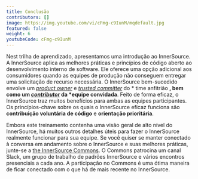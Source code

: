 ```yaml
---
title: Conclusão
contributors: []
image: https://img.youtube.com/vi/cFmg-c9IunM/mqdefault.jpg
featured: false
weight: 6
youtubeCode: cFmg-c9IunM
---
```

<div class="paragraph">
<p>Nest trilha de aprendizado, apresentamos uma introdução ao InnerSource.
A InnerSource aplica as melhores práticas e princípios de código aberto ao desenvolvimento interno de software.
Ele oferece uma opção adicional aos consumidores quando as equipes de produção não conseguem entregar uma solicitação de recurso necessária.
O InnerSource bem-sucedido envolve um <a href="https://innersourcecommons.org/learn/learning-path/product-owner"><em>product owner</em></a> e <a href="https://innersourcecommons.org/learn/learning-path/trusted-committer"><em>trusted committer</em></a> do * time anfitrião <strong>, bem como um <a href="https://innersourcecommons.org/learn/learning-path/contributor"><em>contributor</em></a> da *equipe convidada</strong>.
Feito de forma eficaz, o InnerSource traz muitos benefícios para ambas as equipes participantes.
Os princípios-chave sobre os quais o InnerSource eficaz funciona são <strong>contribuição voluntária de código</strong> e <strong>orientação prioritária</strong>.</p>
</div>
<div class="paragraph">
<p>Embora este treinamento contenha uma visão geral de alto nível do InnerSource, há muitos outros detalhes úteis para fazer o InnerSource realmente funcionar para sua equipe.
Se você quiser se manter conectado à conversa em andamento sobre o InnerSource e suas melhores práticas, junte-se a <a href="http://innersourcecommons.org">the InnerSource Commons</a>.
O Commons patrocina um canal Slack, um grupo de trabalho de padrões InnerSource e vários encontros presenciais a cada ano.
A participação no Commons é uma ótima maneira de ficar conectado com o que há de mais recente no InnerSource.</p>
</div>
<!--- This file autogenerated from https://github.com/InnerSourceCommons/InnerSourceLearningPath/blob/main/scripts -->